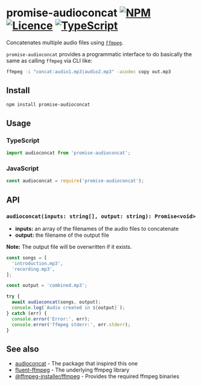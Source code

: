 # promise-audioconcat [![NPM](https://img.shields.io/npm/v/promise-audioconcat.svg)](https://www.npmjs.com/package/promise-audioconcat) [![Licence](https://img.shields.io/npm/l/promise-audioconcat.svg)](https://github.com/move-zig/promise-audioconcat) [![TypeScript](https://img.shields.io/badge/%3C%2F%3E-TypeScript-%230074c1.svg)](http://www.typescriptlang.org/)

Concatenates multiple audio files using [`ffmpeg`](http://ffmpeg.org).

`promise-audioconcat` provides a programmatic interface to do basically the same as calling `ffmpeg` via CLI like:

```bash
ffmpeg -i "concat:audio1.mp3|audio2.mp3" -acodec copy out.mp3
```

## Install

```bash
npm install promise-audioconcat
```

## Usage

### TypeScript

```ts
import audioconcat from 'promise-audioconcat';
```

### JavaScript

```js
const audioconcat = require('promise-audioconcat');
```

## API

### `audioconcat(inputs: string[], output: string): Promise<void>`

* **inputs:** an array of the filenames of the audio files to concatenate
* **output:** the filename of the output file

**Note:** The output file will be overwritten if it exists.

```js
const songs = [
  'introduction.mp3',
  'recording.mp3',
];

const output = 'combined.mp3';

try {
  await audioconcat(songs, output);
  console.log(`Audio created in ${output}`);
} catch (err) {
  console.error('Error:', err);
  console.error('ffmpeg stderr:', err.stderr);
}
```

## See also

* [audioconcat](https://www.npmjs.com/package/audioconcat) - The package that inspired this one
* [fluent-ffmpeg](https://github.com/fluent-ffmpeg/node-fluent-ffmpeg) - The underlying ffmpeg library
* [@ffmpeg-installer/ffmpeg](https://github.com/kribblo/node-ffmpeg-installer) - Provides the required ffmpeg binaries

